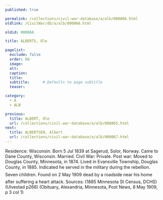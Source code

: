 ```yaml
---
published: true

permalink: /collections/civil-war-database/a/alb/000066.html
oldlink: /CivilWar/db/a/alb/000066.html

oldid: 000066

title: ALBERTS, Ole

pagelist:
  exclude: false
  order: 66
  image: 
  alt:
  caption:
  title:
  subtitle:      # Defaults to page subtitle
  teaser:

category: 
  - A 
  - ALB

previous:
  title: ALBERT, Ole
  url: /collections/civil-war-database/a/alb/000065.html  
next:
  title: ALBERTSEN, Albert
  url: /collections/civil-war-database/a/alb/000067.html   
---
```

Residence: Wisconsin. Born 5 Jul 1839 at Sagerud, Solor, Norway. Came to Dane County, Wisconsin. Married. Civil War: Private. Post war: Moved to Douglas County, Minnesota, in 1874. Lived in Evansville Township, Douglas County, in 1885. &#147;Indicated he served in the military during the rebellion&#148;. Seven children. Found on 2 May 1909 &#147;dead by a roadside&#148; near his home after suffering a heart attack. Sources: (1885 Minnesota St Census, DCHS) (Ulvestad p266) (Obituary, Alexandria, Minnesota, Post News, 8 May 1909, p 3 col 1)